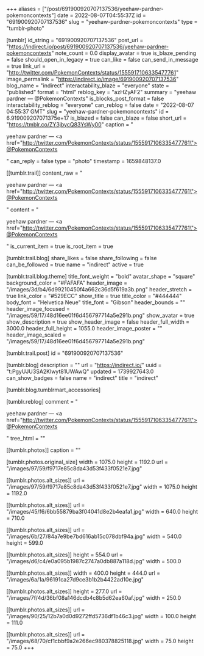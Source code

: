 +++
aliases = ["/post/691900920707137536/yeehaw-pardner-pokemoncontexts"]
date = 2022-08-07T04:55:37Z
id = "691900920707137536"
slug = "yeehaw-pardner-pokemoncontexts"
type = "tumblr-photo"

[tumblr]
id_string = "691900920707137536"
post_url = "https://indirect.io/post/691900920707137536/yeehaw-pardner-pokemoncontexts"
note_count = 0.0
display_avatar = true
is_blaze_pending = false
should_open_in_legacy = true
can_like = false
can_send_in_message = true
link_url = "http://twitter.com/PokemonContexts/status/1555917106335477761"
image_permalink = "https://indirect.io/image/691900920707137536"
blog_name = "indirect"
interactability_blaze = "everyone"
state = "published"
format = "html"
reblog_key = "azHZyAF2"
summary = "yeehaw pardner — @PokemonContexts"
is_blocks_post_format = false
interactability_reblog = "everyone"
can_reblog = false
date = "2022-08-07 04:55:37 GMT"
slug = "yeehaw-pardner-pokemoncontexts"
id = 6.919009207071375e+17
is_blazed = false
can_blaze = false
short_url = "https://tmblr.co/ZY3jbycQ83YsWy00"
caption = "<p>yeehaw pardner — <a href=\"http://twitter.com/PokemonContexts/status/1555917106335477761\">@PokemonContexts</a></p>"
can_reply = false
type = "photo"
timestamp = 1659848137.0

[[tumblr.trail]]
content_raw = "<p>yeehaw pardner — <a href=\"http://twitter.com/PokemonContexts/status/1555917106335477761\">@PokemonContexts</a></p>"
content = "<p>yeehaw pardner &mdash; <a href=\"http://twitter.com/PokemonContexts/status/1555917106335477761\">@PokemonContexts</a></p>"
is_current_item = true
is_root_item = true

[tumblr.trail.blog]
share_likes = false
share_following = false
can_be_followed = true
name = "indirect"
active = true

[tumblr.trail.blog.theme]
title_font_weight = "bold"
avatar_shape = "square"
background_color = "#FAFAFA"
header_image = "/images/3d/b4/6d99210450f4a662c36d5f619a3b.png"
header_stretch = true
link_color = "#529ECC"
show_title = true
title_color = "#444444"
body_font = "Helvetica Neue"
title_font = "Gibson"
header_bounds = ""
header_image_focused = "/images/59/17/48d16ee01f6d456797714a5e291b.png"
show_avatar = true
show_description = true
show_header_image = false
header_full_width = 3000.0
header_full_height = 1055.0
header_image_poster = ""
header_image_scaled = "/images/59/17/48d16ee01f6d456797714a5e291b.png"

[tumblr.trail.post]
id = "691900920707137536"

[tumblr.blog]
description = ""
url = "https://indirect.io/"
uuid = "t:PgyUJU3SA2Klwyt81UWAwQ"
updated = 1739927643.0
can_show_badges = false
name = "indirect"
title = "indirect"

[tumblr.blog.tumblrmart_accessories]

[tumblr.reblog]
comment = "<p>yeehaw pardner — <a href=\"http://twitter.com/PokemonContexts/status/1555917106335477761\">@PokemonContexts</a></p>"
tree_html = ""

[[tumblr.photos]]
caption = ""

[tumblr.photos.original_size]
width = 1075.0
height = 1192.0
url = "/images/97/59/f9717e85c8da43d53f433f0521e7.jpg"

[[tumblr.photos.alt_sizes]]
url = "/images/97/59/f9717e85c8da43d53f433f0521e7.jpg"
width = 1075.0
height = 1192.0

[[tumblr.photos.alt_sizes]]
url = "/images/45/f6/6bb55879ba3f04041d8e2b4eafa1.jpg"
width = 640.0
height = 710.0

[[tumblr.photos.alt_sizes]]
url = "/images/6b/27/84a7e9be7bd616ab15c078dbf94a.jpg"
width = 540.0
height = 599.0

[[tumblr.photos.alt_sizes]]
height = 554.0
url = "/images/d6/c4/e0a095b1987c2747a0db887a118d.jpg"
width = 500.0

[[tumblr.photos.alt_sizes]]
width = 400.0
height = 444.0
url = "/images/6a/1a/96191ca27d9ce3b1b2b4422ad10e.jpg"

[[tumblr.photos.alt_sizes]]
height = 277.0
url = "/images/7f/4d/36bf08a146dcdb4c8b5d62ea60af.jpg"
width = 250.0

[[tumblr.photos.alt_sizes]]
url = "/images/90/25/12b7a0d0d9272ffd5736df1b46c3.jpg"
width = 100.0
height = 111.0

[[tumblr.photos.alt_sizes]]
url = "/images/68/70/cf1cbbf9a2e266ec980378825118.jpg"
width = 75.0
height = 75.0
+++
